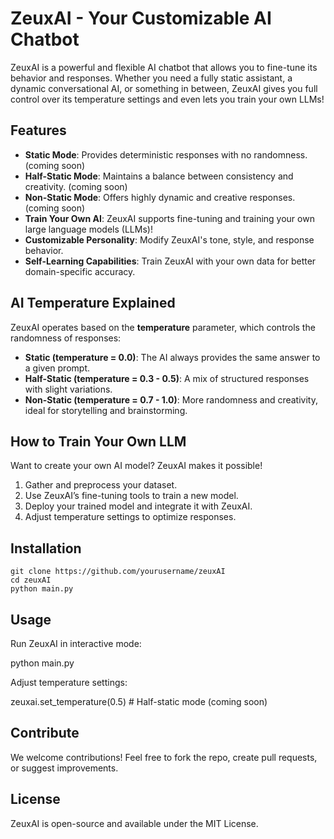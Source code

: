 # ZeuxAI - Your Customizable AI Chatbot

ZeuxAI is a powerful and flexible AI chatbot that allows you to fine-tune its behavior and responses. Whether you need a fully static assistant, a dynamic conversational AI, or something in between, ZeuxAI gives you full control over its temperature settings and even lets you train your own LLMs!

## Features
- **Static Mode**: Provides deterministic responses with no randomness. (coming soon)
- **Half-Static Mode**: Maintains a balance between consistency and creativity. (coming soon)
- **Non-Static Mode**: Offers highly dynamic and creative responses. (coming soon)
- **Train Your Own AI**: ZeuxAI supports fine-tuning and training your own large language models (LLMs)!
- **Customizable Personality**: Modify ZeuxAI's tone, style, and response behavior.
- **Self-Learning Capabilities**: Train ZeuxAI with your own data for better domain-specific accuracy.

## AI Temperature Explained
ZeuxAI operates based on the **temperature** parameter, which controls the randomness of responses:
- **Static (temperature = 0.0)**: The AI always provides the same answer to a given prompt.
- **Half-Static (temperature = 0.3 - 0.5)**: A mix of structured responses with slight variations.
- **Non-Static (temperature = 0.7 - 1.0)**: More randomness and creativity, ideal for storytelling and brainstorming.

## How to Train Your Own LLM
Want to create your own AI model? ZeuxAI makes it possible!
1. Gather and preprocess your dataset.
2. Use ZeuxAI’s fine-tuning tools to train a new model.
3. Deploy your trained model and integrate it with ZeuxAI.
4. Adjust temperature settings to optimize responses.

## Installation
```
git clone https://github.com/yourusername/zeuxAI
cd zeuxAI
python main.py
```
## Usage

Run ZeuxAI in interactive mode:

python main.py

Adjust temperature settings:

zeuxai.set_temperature(0.5)  # Half-static mode (coming soon)

## Contribute

We welcome contributions! Feel free to fork the repo, create pull requests, or suggest improvements.

## License

ZeuxAI is open-source and available under the MIT License.
